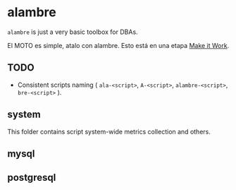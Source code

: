 # alambre

`alambre` is just a very basic toolbox for DBAs.

El MOTO es simple, atalo con alambre. Esto está en una etapa [Make it Work](http://c2.com/cgi/wiki?MakeItWorkMakeItRightMakeItFast). 

## TODO

- Consistent scripts naming ( `ala-<script>`, `A-<script>`, `alambre-<script>`, `bre-<script>` ).

## system

This folder contains script system-wide metrics collection and others. 

## mysql

## postgresql
